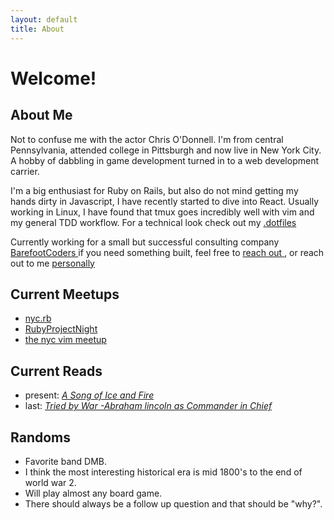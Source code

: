 ```yaml
---
layout: default
title: About
---
```


# Welcome!

## About Me

<div class="message">
  <p>
    Not to confuse me with the actor Chris O'Donnell. I'm from central Pennsylvania, attended college in Pittsburgh and now live in New York City. A hobby of dabbling in game development turned in to a web development carrier.
  </p>

  <p>
    I'm a big enthusiast for Ruby on Rails, but also do not mind getting my hands
  dirty in Javascript, I have recently started to dive into React. Usually
  working in Linux, I have found that tmux goes incredibly well with vim and my
  general TDD workflow. For a technical look check out my
  <a target="_blank" href="https://github.com/ChrisCPO/dotfiles">.dotfiles </a>
  </p>

  <p>
    Currently working for a small but successful consulting company
    <a target="_blank" href="http://barefootcoders.com/">BarefootCoders </a>
  if you need something built, feel free to
  <a target="_blank" href="mailto:chris@barefootcoders.com">reach out </a>,
  or reach out to me
  <a target="_blank" href="mailto:chris@gmail.com">personally </a>
  </p>
</div>

## Current Meetups
- [nyc.rb](https://www.meetup.com/NYC-rb/)
- [RubyProjectNight](https://www.meetup.com/Ruby-Project-Night-NYC/)
- [the nyc vim meetup](https://www.meetup.com/The-New-York-Vim-Meetup/)

## Current Reads
- present: [*A Song of Ice and Fire*][1]
- last: [*Tried by War -Abraham lincoln as Commander in Chief*][2]

## Randoms
- Favorite band DMB.
- I think the most interesting historical era is mid 1800's to the end of world war 2.
- Will play almost any board game.
- There should always be a follow up question and that should be "why?".

[1]: https://www.amazon.com/Thrones-Clash-Kings-Swords-Dragons/dp/0345535529/ref=sr_1_1?ie=UTF8&qid=1506454627&sr=8-1&keywords=a+song+of+ice+and+fire
[2]: http://www.nytimes.com/2008/10/19/books/review/Smith-t.html?mcubz=0
